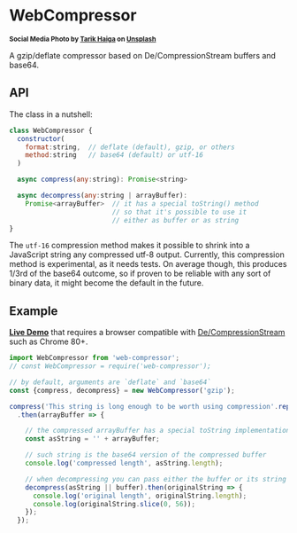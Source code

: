 # WebCompressor

<sup>**Social Media Photo by [Tarik Haiga](https://unsplash.com/@tar1k) on [Unsplash](https://unsplash.com/)**</sup>

A gzip/deflate compressor based on De/CompressionStream buffers and base64.

## API

The class in a nutshell:

```js
class WebCompressor {
  constructor(
    format:string,  // deflate (default), gzip, or others
    method:string   // base64 (default) or utf-16
  )

  async compress(any:string): Promise<string>

  async decompress(any:string | arrayBuffer):
    Promise<arrayBuffer>  // it has a special toString() method
                          // so that it's possible to use it
                          // either as buffer or as string
}
```

The `utf-16` compression method makes it possible to shrink into a JavaScript string any compressed utf-8 output.
Currently, this compression method is experimental, as it needs tests.
On average though, this produces 1/3rd of the base64 outcome, so if proven to be reliable with any sort of binary data, it might become the default in the future.

## Example

**[Live Demo](https://codepen.io/WebReflection/pen/XWbKJQq?editors=0011)** that requires a browser compatible with [De/CompressionStream](https://wicg.github.io/compression/) such as Chrome 80+.

```js
import WebCompressor from 'web-compressor';
// const WebCompressor = require('web-compressor');

// by default, arguments are `deflate` and `base64`
const {compress, decompress} = new WebCompressor('gzip');

compress('This string is long enough to be worth using compression'.repeat(10))
  .then(arrayBuffer => {

    // the compressed arrayBuffer has a special toString implementation
    const asString = '' + arrayBuffer;

    // such string is the base64 version of the compressed buffer
    console.log('compressed length', asString.length);

    // when decompressing you can pass either the buffer or its string
    decompress(asString || buffer).then(originalString => {
      console.log('original length', originalString.length);
      console.log(originalString.slice(0, 56));
    });
  });
```
